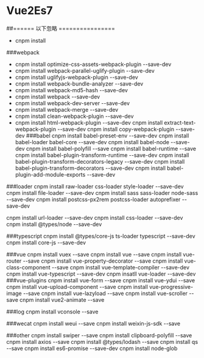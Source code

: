 # Vue2Es7









##====== 以下忽略 ================
- cnpm install

###webpack
- cnpm install  optimize-css-assets-webpack-plugin            --save-dev
- cnpm install  webpack-parallel-uglify-plugin                --save-dev
- cnpm install  uglifyjs-webpack-plugin                       --save-dev
- cnpm install  webpack-bundle-analyzer                       --save-dev
- cnpm install  webpack-md5-hash                              --save-dev
- cnpm install  webpack                                       --save-dev
- cnpm install  webpack-dev-server                            --save-dev
- cnpm install  webpack-merge                                 --save-dev
- cnpm install  clean-webpack-plugin                          --save-dev
- cnpm install  html-webpack-plugin                           --save-dev
   cnpm install  extract-text-webpack-plugin                   --save-dev
   cnpm install  copy-webpack-plugin                           --save-dev
###babel
 cnpm install  babel-preset-env                              --save-dev
 cnpm install  babel-loader babel-core                       --save-dev
 cnpm install  babel-node                                     --save-dev
 cnpm install  babel-polyfill --save
 cnpm install  babel-runtime --save
 cnpm install  babel-plugin-transform-runtime                 --save-dev
 cnpm install  babel-plugin-transform-decorators-legacy       --save-dev
 cnpm install  babel-plugin-transform-decorators              --save-dev
 cnpm install  babel-plugin-add-module-exports                --save-dev

###loader
 cnpm install  raw-loader css-loader  style-loader           --save-dev
 cnpm install  file-loader                        --save-dev
 cnpm install  sass sass-loader node-sass                    --save-dev
 cnpm install  postcss-px2rem  postcss-loader autoprefixer   --save-dev

 cnpm install  url-loader                                    --save-dev
 cnpm install  css-loader                                    --save-dev
 cnpm install  @types/node                                   --save-dev



###typescript
 cnpm install  @types/core-js ts-loader typescript           --save-dev
 cnpm install  core-js                                       --save-dev


###vue
 cnpm install  vuex                                          --save
 cnpm install  vue                                           --save
 cnpm install  vue-router                                    --save
 cnpm install  vue-property-decorator                        --save
 cnpm install  vue-class-component                           --save
 cnpm install  vue-template-compiler                         --save-dev
 cnpm install  vue-typescript                                --save-dev
 cnpm insatll  vue-loader                                    --save-dev
###vue-plugins
 cnpm install  vue-form                                       --save
 cnpm install  vue-ydui                                       --save
 cnpm install  vue-upload-component                           --save
 cnpm install  vue-progressive-image                          --save
 cnpm install  vue-lazyload                                   --save
 cnpm install  vue-scroller                                   --save
 cnpm install  vue2-animate                                   --save


###log
 cnpm install  vconsole                                       --save

###wecat
 cnpm install  weui                                           --save
 cnpm install  weixin-js-sdk                                  --save

###other
 cnpm install  swiper                                         --save
 cnpm install  clipboard-polyfill                             --save
 cnpm install  axios                                          --save
 cnpm install  @types/lodash                                  --save
 cnpm install  qs                                             --save
 cnpm install  es6-promise                                     --save-dev
 cnpm install  node-glob
